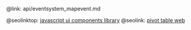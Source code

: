 @link: api/eventsystem_mapevent.md

@seolinktop: [javascript ui components library](https://webix.com)
@seolink: [pivot table web](https://webix.com/pivot/)